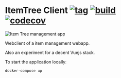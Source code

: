 # ItemTree Client [![tag](https://img.shields.io/github/tag/namelivia/itemtree-client.svg)](https://github.com/namelivia/itemtree-client/releases) [![build](https://github.com/namelivia/itemtree-client/workflows/build/badge.svg)](https://github.com/namelivia/itemtree-client/actions?query=workflow%3ABuild) [![codecov](https://codecov.io/gh/namelivia/itemtree-client/branch/master/graph/badge.svg)](https://codecov.io/gh/namelivia/itemtree-client)

![Item Tree management app](https://user-images.githubusercontent.com/1571416/109545697-797a3780-7ac9-11eb-8c40-ae14573430d9.png)

Webclient of a item management webapp.

Also an experiment for a decent Vuejs stack.

To start the application locally:

```
docker-compose up
```
